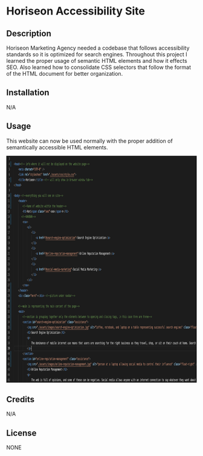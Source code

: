 # Horiseon Accessibility Site

## Description

Horiseon Marketing Agency needed a codebase that follows accessibility standards so it is optimized for search engines. Throughout this project I learned the proper usage of semantic HTML elements and how it effects SEO. Also learned how to consolidate CSS selectors that follow the format of the HTML document for better organization.

## Installation

N/A

## Usage

This website can now be used normally with the proper addition of semantically accessible HTML elements.

<img src="Screen Shot 2023-01-20 at 8.40.24 PM.png" style="height: 600px; width: 1000px"/>

## Credits

N/A

## License

NONE
